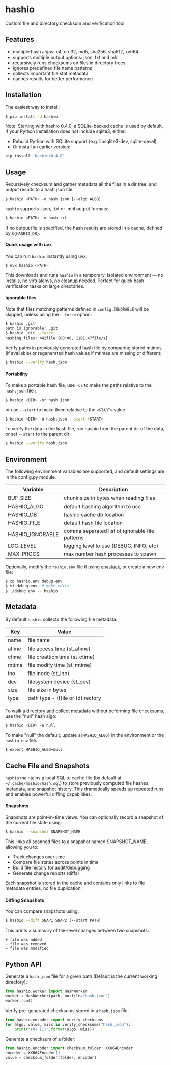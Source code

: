 hashio
======

Custom file and directory checksum and verification tool.

## Features

- multiple hash algos: c4, crc32, md5, sha256, sha512, xxh64
- supports multiple output options: json, txt and mhl
- recursively runs checksums on files in directory trees
- ignores predefined file name patterns
- collects important file stat metadata
- caches results for better performance

## Installation

The easiest way to install:

```bash
$ pip install -U hashio
```

Note: Starting with hashio 0.4.0, a SQLite-backed cache is used by default.
If your Python installation does not include sqlite3, either:

- Rebuild Python with SQLite support (e.g. libsqlite3-dev, sqlite-devel)
- Or install an earlier version:

```bash
pip install 'hashio<0.4.0'
```

## Usage

Recursively checksum and gather metadata all the files in a dir tree, and output
results to a hash.json file:

```bash
$ hashio <PATH> -o hash.json [--algo ALGO]
```

`hashio` supports .json, .txt or .mhl output formats:

```bash
$ hashio <PATH> -o hash.txt
```

If no output file is specified, the hash results are stored in a cache, defined
by `${HASHIO_DB}`.

#### Quick usage with uvx

You can run `hashio` instantly using uvx:

```bash
$ uvx hashio <PATH>
```

This downloads and runs `hashio` in a temporary, isolated environment — no
installs, no virtualenvs, no cleanup needed. Perfect for quick hash verification
tasks on large directories.

#### Ignorable files

Note that files matching patterns defined in `config.IGNORABLE` will be skipped,
unless using the `--force` option:

```bash
$ hashio .git
path is ignorable: .git
$ hashio .git --force
hashing files: 442file [00:00, 1101.47file/s]
```

Verify paths in previously generated hash file by comparing stored mtimes (if
available) or regenerated hash values if mtimes are missing or different:

```bash
$ hashio --verify hash.json
```

#### Portability

To make a portable hash file, use `-or` to make the paths relative to the
`hash.json` file :

```bash
$ hashio <DIR> -or hash.json
```

or use `--start` to make them relative to the `<START>` value

```bash
$ hashio <DIR> -o hash.json --start <START>
```

To verify the data in the hash file, run hashio from the parent dir of the data,
or set `--start` to the parent dir:

```bash
$ hashio --verify hash.json
```

## Environment

The following environment variables are supported, and default settings are in
the config.py module. 

| Variable     | Description |
|--------------|-------------|
| BUF_SIZE     | chunk size in bytes when reading files |
| HASHIO_ALGO  | default hashing algorithm to use |
| HASHIO_DB    | hashio cache db location |
| HASHIO_FILE  | default hash file location |
| HASHIO_IGNORABLE | comma separated list of ignorable file patterns |
| LOG_LEVEL    | logging level to use (DEBUG, INFO, etc) |
| MAX_PROCS    | max number hash processes to spawn |

Optionally, modify the `hashio.env` file if using [envstack](https://github.com/rsgalloway/envstack),
or create a new env file:

```bash
$ cp hashio.env debug.env
$ vi debug.env  # make edits
$ ./debug.env -- hashio
```

## Metadata

By default `hashio` collects the following file metadata:

| Key   | Value |
|-------|-------------|
| name  | file name |
| atime | file access time (st_atime) |
| ctime | file creattion time (st_ctime) |
| mtime | file modify time (st_mtime) |
| ino   | file inode (st_ino) |
| dev   | filesystem device (st_dev) |
| size  | file size in bytes |
| type  | path type - (f)ile or (d)irectory |

To walk a directory and collect metadata without peforming file checksums, use
the "null" hash algo:

```bash
$ hashio <DIR> -a null
```

To make "null" the default, update `${HASHIO_ALGO}` in the environment or the
`hashio.env` file.

```bash
$ export HASHIO_ALGO=null
```

## Cache File and Snapshots

`hashio` maintains a local SQLite cache file (by default at `~/.cache/hashio/hash.sql`)
to store previously computed file hashes, metadata, and snapshot history. This
dramatically speeds up repeated runs and enables powerful diffing capabilities.

#### Snapshots

Snapshots are point-in-time views. You can optionally record a snapshot of the
current file state using:

```bash
$ hashio --snapshot SNAPSHOT_NAME
```

This links all scanned files to a snapshot named SNAPSHOT_NAME, allowing you to:

- Track changes over time
- Compare file states across points in time
- Build file history for audit/debugging
- Generate change reports (diffs)

Each snapshot is stored in the cache and contains only links to file metadata
entries, no file duplication.

#### Diffing Snapshots

You can compare snapshots using:

```bash
$ hashio --diff SNAP1 SNAP2 [--start PATH]
```

This prints a summary of file-level changes between two snapshots:

```
+ file was added
- file was removed
~ file was modified
```

## Python API

Generate a `hash.json` file for a given path (Default is the current working
directory):

```python
from hashio.worker import HashWorker
worker = HashWorker(path, outfile="hash.json")
worker.run()
```

Verify pre-generated checksums stored in a `hash.json` file:

```python
from hashio.encoder import verify_checksums
for algo, value, miss in verify_checksums("hash.json"):
    print("{0} {1}".format(algo, miss))
```

Generate a checksum of a folder:

```python
from hashio.encoder import checksum_folder, XXH64Encoder
encoder = XXH64Encoder()
value = checksum_folder(folder, encoder)
```
